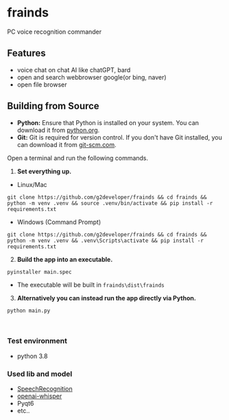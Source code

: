 frainds
=============

PC voice recognition commander


## Features
- voice chat on chat AI like chatGPT, bard
- open and search webbrowser google(or bing, naver)
- open file browser

## Building from Source

- **Python:** Ensure that Python is installed on your system. You can download it from [python.org](https://www.python.org/).
- **Git:** Git is required for version control. If you don't have Git installed, you can download it from [git-scm.com](https://git-scm.com/).

Open a terminal and run the following commands.

1. **Set everything up.**

- Linux/Mac
```
git clone https://github.com/g2developer/frainds && cd frainds && python -m venv .venv && source .venv/bin/activate && pip install -r requirements.txt
```

- Windows (Command Prompt)
```
git clone https://github.com/g2developer/frainds && cd frainds && python -m venv .venv && .venv\Scripts\activate && pip install -r requirements.txt
```

2. **Build the app into an executable.**

```
pyinstaller main.spec
```

- The executable will be built in `frainds\dist\frainds`

3. **Alternatively you can instead run the app directly via Python.**

```
python main.py
```


&nbsp;
### Test environment
- python 3.8

### Used lib and model
- [SpeechRecognition](https://github.com/Uberi/speech_recognition)
- [openai-whisper](https://github.com/openai/whisper)
- Pyqt6
- etc..

